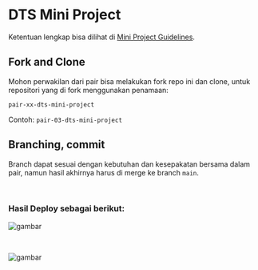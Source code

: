# DTS Mini Project

Ketentuan lengkap bisa dilihat di [Mini Project Guidelines](https://docs.google.com/document/d/1DzBNYJMhruoOQK0NOqiW3_UZ1JrA285K53PzHLNf9mc/edit?usp=sharing).

## Fork and Clone

Mohon perwakilan dari pair bisa melakukan fork repo ini dan clone, untuk repositori yang di fork menggunakan penamaan:

`pair-xx-dts-mini-project`

Contoh: `pair-03-dts-mini-project`

## Branching, commit

Branch dapat sesuai dengan kebutuhan dan kesepakatan bersama dalam pair, namun hasil akhirnya harus di merge ke branch `main`.

<br>

### Hasil Deploy sebagai berikut:

![gambar](https://user-images.githubusercontent.com/42699234/180591689-efe4b7d3-46e6-455c-8379-74a56079f926.png)

<br>

![gambar](https://user-images.githubusercontent.com/42699234/180591715-3fcc7f14-7a7e-4311-9a53-10b295c974cf.png)



